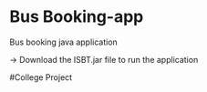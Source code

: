 # Bus Booking-app
Bus booking java application

-> Download the ISBT.jar file to run the application

#College Project
